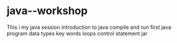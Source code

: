 # java--workshop
This i my java session
introduction to java
compile and run first java program
data types
key words
loops
control statement
jar